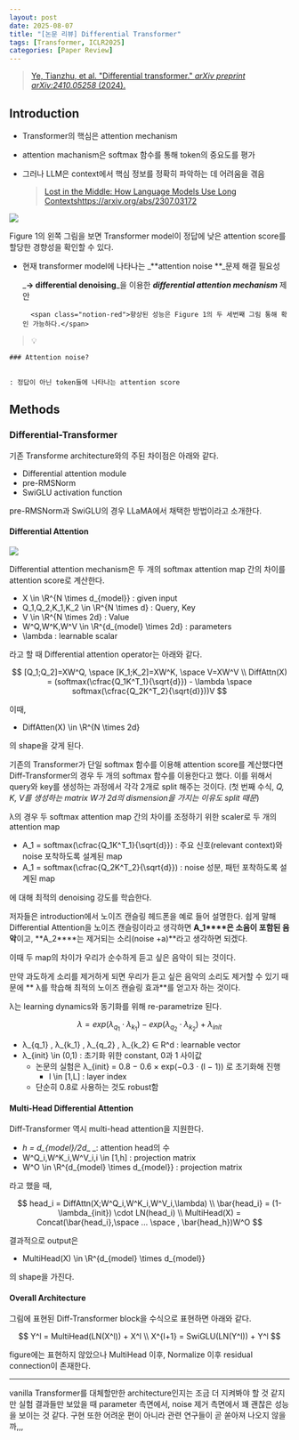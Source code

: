 ```yaml
---
layout: post
date: 2025-08-07
title: "[논문 리뷰] Differential Transformer"
tags: [Transformer, ICLR2025]
categories: [Paper Review]
---
```


> [Ye, Tianzhu, et al. "Differential transformer." ](https://arxiv.org/abs/2410.05258)[_arXiv preprint arXiv:2410.05258_](https://arxiv.org/abs/2410.05258)[ (2024).](https://arxiv.org/abs/2410.05258)



## Introduction

- Transformer의 핵심은 attention mechanism
- attention machanism은 softmax 함수를 통해 token의 중요도를 평가
- 그러나 LLM은 context에서 핵심 정보를 정확히 파악하는 데 어려움을 겪음

	> [Lost in the Middle: How Language Models Use Long Contextshttps://arxiv.org/abs/2307.03172](https://arxiv.org/abs/2307.03172)


![](https://prod-files-secure.s3.us-west-2.amazonaws.com/542b861c-36a8-4051-84e5-8804b6728dba/9083ea56-691a-4752-ae26-47f403431ac8/image.png?X-Amz-Algorithm=AWS4-HMAC-SHA256&X-Amz-Content-Sha256=UNSIGNED-PAYLOAD&X-Amz-Credential=ASIAZI2LB466WFOE4YC7%2F20250927%2Fus-west-2%2Fs3%2Faws4_request&X-Amz-Date=20250927T131312Z&X-Amz-Expires=3600&X-Amz-Security-Token=IQoJb3JpZ2luX2VjEBoaCXVzLXdlc3QtMiJIMEYCIQDuPgplGpdO6fKGVfPONX94XznBN3S53VsAZkVUvFpvXwIhALslhGq7cMgMUN7vpY1FQS2Uwzr42TvcEJ%2BoAqBCCTMAKogECKP%2F%2F%2F%2F%2F%2F%2F%2F%2F%2FwEQABoMNjM3NDIzMTgzODA1IgwJg1E%2FfYP40hx%2BKDMq3APqVYFbflJFh5weU8vPXevSIsdORwkv1FXR%2FWD9dwsbi8a2WqxS8Lfku0atGZpm1Qv2Nkq%2BOshBJJvUaSu7d0Uc4su1YcKQWZy11zeSIeTyeZKjWkTpkawB9T2TjpGXO57vikDnctbFbaL3d98l1YisEjpWmg2g4GbqggtcMb%2Bm0sSJETa6fFDznnaeQb3bMlJNWnIS68kkrZps5PPDGXLsh5tV%2BkmkdjAyn8BctCPx0qUS4%2B%2BXBjV8dSBqPAsjJL0QvqFhN3UjSaB3Z3vU11kRaZb6vhMYMJKe84ElylZbV2ffOKOkuMGZ1%2FBJr3N9BlhS2vvyV1ESw27t%2BUCYUXGtNEXZS1Ojfy41t32igtL0gWsvEACyPNjqb3H69zQofn4bOYVQDcpaMFGJZhhIA4if3sZ0Bf1dFcVGiXx1ST5nsXL2eKGBCmdKcLmtE5WglR7QconhuL6VhhxQ%2FNaCKILGmzuGZMymQa1vHaWypSyZ6tc8iT%2BDV2wvwDOsqH5LCdrDBc6pTj3KsLS31OZBVhcfluQeB31kqsIJCZCTZq9hYFFUjWWpu6bg4cuKehh7A6diJcJaRLQ5%2B0GemccplOm%2BbSNjGItL55w3DCFU0hPK2ECGhwIdePCgbGufejCs4t7GBjqkATJcm3FNevS%2B92jFUQyrcjkBxq%2BdNfJp7h2xT88W5Is1d9xGL87DU2Hw%2B3rE%2F%2FrJUD7yv4cZ5aV86YexbqRwPGuSOKN43XBCl0Y4SH8jQUc%2FddNcEKzjCTIZON9hfGHZzq7WRQ9AnC7%2FDpr%2B8CV4FRZ28i3oB5qQEl%2FkMmkpMPCj6%2FujKhiy9nNJb4AbhuL6P2jTW26n75BrfxT%2FTwtHNx%2BEj4Cm&X-Amz-Signature=1036291bc3dc2cdd80cbe36e83907cb500493ace0512e0ce002dd7d50ae2e8e4&X-Amz-SignedHeaders=host&x-amz-checksum-mode=ENABLED&x-id=GetObject)


Figure 1의 왼쪽 그림을 보면 Transformer model이 정답에 낮은 attention score를 할당한 경향성을 확인할 수 있다.

- 현재 transformer model에 나타나는 _**attention noise **_문제 해결 필요성

	_**→ differential denoising**_을 이용한 _**differential attention mechanism**_ 제안


		<span class="notion-red">향상된 성능은 Figure 1의 두 세번째 그림 통해 확인 가능하다.</span>


> 💡 


	### Attention noise?


	: 정답이 아닌 token들에 나타나는 attention score



## Methods



### Differential-Transformer


기존 Transforme architecture와의 주된 차이점은 아래와 같다.

- Differential attention module
- pre-RMSNorm
- SwiGLU activation function

pre-RMSNorm과 SwiGLU의 경우 LLaMA에서 채택한 방법이라고 소개한다.



#### Differential Attention


![](https://prod-files-secure.s3.us-west-2.amazonaws.com/542b861c-36a8-4051-84e5-8804b6728dba/116d70b2-1963-4810-9167-f4c7d8a06e8f/image.png?X-Amz-Algorithm=AWS4-HMAC-SHA256&X-Amz-Content-Sha256=UNSIGNED-PAYLOAD&X-Amz-Credential=ASIAZI2LB466WFOE4YC7%2F20250927%2Fus-west-2%2Fs3%2Faws4_request&X-Amz-Date=20250927T131312Z&X-Amz-Expires=3600&X-Amz-Security-Token=IQoJb3JpZ2luX2VjEBoaCXVzLXdlc3QtMiJIMEYCIQDuPgplGpdO6fKGVfPONX94XznBN3S53VsAZkVUvFpvXwIhALslhGq7cMgMUN7vpY1FQS2Uwzr42TvcEJ%2BoAqBCCTMAKogECKP%2F%2F%2F%2F%2F%2F%2F%2F%2F%2FwEQABoMNjM3NDIzMTgzODA1IgwJg1E%2FfYP40hx%2BKDMq3APqVYFbflJFh5weU8vPXevSIsdORwkv1FXR%2FWD9dwsbi8a2WqxS8Lfku0atGZpm1Qv2Nkq%2BOshBJJvUaSu7d0Uc4su1YcKQWZy11zeSIeTyeZKjWkTpkawB9T2TjpGXO57vikDnctbFbaL3d98l1YisEjpWmg2g4GbqggtcMb%2Bm0sSJETa6fFDznnaeQb3bMlJNWnIS68kkrZps5PPDGXLsh5tV%2BkmkdjAyn8BctCPx0qUS4%2B%2BXBjV8dSBqPAsjJL0QvqFhN3UjSaB3Z3vU11kRaZb6vhMYMJKe84ElylZbV2ffOKOkuMGZ1%2FBJr3N9BlhS2vvyV1ESw27t%2BUCYUXGtNEXZS1Ojfy41t32igtL0gWsvEACyPNjqb3H69zQofn4bOYVQDcpaMFGJZhhIA4if3sZ0Bf1dFcVGiXx1ST5nsXL2eKGBCmdKcLmtE5WglR7QconhuL6VhhxQ%2FNaCKILGmzuGZMymQa1vHaWypSyZ6tc8iT%2BDV2wvwDOsqH5LCdrDBc6pTj3KsLS31OZBVhcfluQeB31kqsIJCZCTZq9hYFFUjWWpu6bg4cuKehh7A6diJcJaRLQ5%2B0GemccplOm%2BbSNjGItL55w3DCFU0hPK2ECGhwIdePCgbGufejCs4t7GBjqkATJcm3FNevS%2B92jFUQyrcjkBxq%2BdNfJp7h2xT88W5Is1d9xGL87DU2Hw%2B3rE%2F%2FrJUD7yv4cZ5aV86YexbqRwPGuSOKN43XBCl0Y4SH8jQUc%2FddNcEKzjCTIZON9hfGHZzq7WRQ9AnC7%2FDpr%2B8CV4FRZ28i3oB5qQEl%2FkMmkpMPCj6%2FujKhiy9nNJb4AbhuL6P2jTW26n75BrfxT%2FTwtHNx%2BEj4Cm&X-Amz-Signature=5f90b7fd7a82a42596da0c71e648fb38264a80e8a2c49acd7ac5e5eb17d9f058&X-Amz-SignedHeaders=host&x-amz-checksum-mode=ENABLED&x-id=GetObject)


Differential attention mechanism은 두 개의 softmax attention map 간의 차이를 attention score로 계산한다.

- X \in \R^{N \times d\_{model}} : given input
- Q\_1,Q\_2,K\_1,K\_2 \in \R^{N \times d} : Query, Key
- V \in \R^{N \times 2d} : Value
- W^Q,W^K,W^V \in \R^{d\_{model} \times 2d} : parameters
- \lambda : learnable scalar

라고 할 때 Differential attention operator는 아래와 같다.


$$
[Q_1;Q_2]=XW^Q, \space [K_1;K_2]=XW^K, \space V=XW^V \\
DiffAttn(X) = (softmax(\cfrac{Q_1K^T_1}{\sqrt{d}}) - \lambda \space softmax(\cfrac{Q_2K^T_2}{\sqrt{d}}))V
$$


이때,

- DiffAtten(X) \in \R^{N \times 2d}

의 shape을 갖게 된다.


기존의 Transformer가 단일 softmax 함수를 이용해 attention score를 계산했다면 Diff-Transformer의 경우 두 개의 softmax 함수를 이용한다고 했다. 이를 위해서 query와 key를 생성하는 과정에서 각각 2개로 split 해주는 것이다. <span class="notion-red">(첫 번째 수식, </span><span class="notion-red">_Q, K, V를 생성하는 matrix W가 2d의 dismension을 가지는 이유도 split 때문_</span><span class="notion-red">)</span>


 λ의 경우 두 softmax attention map 간의 차이를 조정하기 위한 scaler로 두 개의 attention map

- A\_1 = softmax(\cfrac{Q\_1K^T\_1}{\sqrt{d}}) : 주요 신호(relevant context)와 noise 포착하도록 설계된 map
- A\_1 = softmax(\cfrac{Q\_2K^T\_2}{\sqrt{d}}) : noise 성분, 패턴 포착하도록 설계된 map 

에 대해 최적의 denoising 강도를 학습한다.


저자들은 introduction에서 노이즈 캔슬링 헤드폰을 예로 들어 설명한다. 쉽게 말해 Differential Attention을 노이즈 캔슬링이라고 생각하면 **A\_1****은 소음이 포함된 음악**이고, **A\_2****는 제거되는 소리(noise +a)**라고 생각하면 되겠다. 


이때 두 map의 차이가 우리가 순수하게 듣고 싶은 음악이 되는 것이다. 


만약 과도하게 소리를 제거하게 되면 우리가 듣고 싶은 음악의 소리도 제거할 수 있기 때문에 ** λ를 학습해 최적의 노이즈 캔슬링 효과**를 얻고자 하는 것이다.


λ는 learning dynamics와 동기화를 위해 re-parametrize 된다.


$$
\lambda = exp(\lambda_{q_1} \cdot \lambda_{k_1}) - exp(\lambda_{q_2} \cdot \lambda_{k_2}) + \lambda_{init}
$$

- λ\_{q\_1} , λ\_{k\_1} , λ\_{q\_2} , λ\_{k\_2} ∈ R^d : learnable vector
- λ\_{init} \in (0,1) : 초기화 위한 constant, 0과 1 사이값
	- 논문의 실험은 λ\_{init} = 0.8 − 0.6 × exp(−0.3 · (l − 1)) 로 초기화해 진행
		- l \in [1,L] : layer index
	- 단순히 0.8로 사용하는 것도 robust함


#### **Multi-Head Differential Attention**


Diff-Transformer 역시 multi-head attention을 지원한다.

- _h = d\_{model}/2d__ _: attention head의 수
- W^Q\_i,W^K\_i,W^V\_i,i \in [1,h] : projection matrix
- W^O \in \R^{d\_{model} \times d\_{model}} : projection matrix

라고 했을 때,


$$
head_i = DiffAttn(X;W^Q_i,W^K_i,W^V_i,\lambda) \\
\bar{head_i} = (1-\lambda_{init}) \cdot LN(head_i) \\
MultiHead(X) = Concat(\bar{head_i},\space ... \space , \bar{head_h})W^O
$$


결과적으로 output은

- MultiHead(X) \in \R^{d\_{model} \times d\_{model}}

의 shape을 가진다.



#### Overall Architecture


그림에 표현된 Diff-Transformer block을 수식으로 표현하면 아래와 같다.


$$
Y^l = MultiHead(LN(X^l)) + X^l \\
X^{l+1} = SwiGLU(LN(Y^l)) + Y^l
$$


figure에는 표현하지 않았으나 MultiHead 이후, Normalize 이후 residual connection이 존재한다.


---


vanilla Transformer를 대체할만한 architecture인지는 조금 더 지켜봐야 할 것 같지만 실험 결과들만 보았을 때 parameter 측면에서, noise 제거 측면에서 꽤 괜찮은 성능을 보이는 것 같다. 구현 또한 어려운 편이 아니라 관련 연구들이 곧 쏟아져 나오지 않을까,,,

